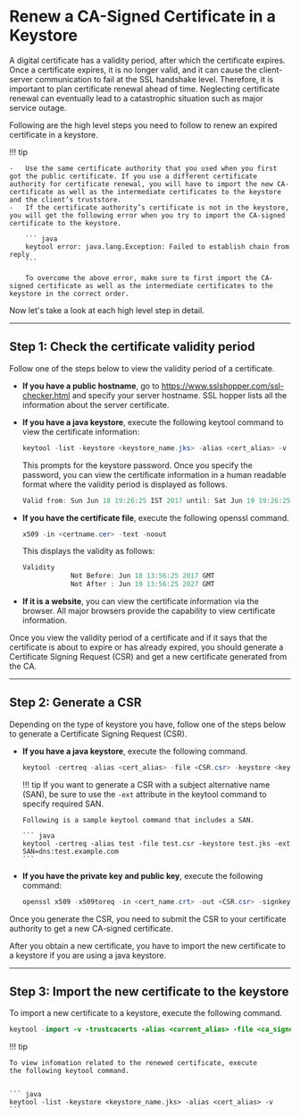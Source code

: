 # Renew a CA-Signed Certificate in a Keystore

A digital certificate has a validity period, after which the certificate expires. Once a certificate expires, it is no longer valid, and it can cause the client-server communication to fail at the SSL handshake level. Therefore, it is important to plan certificate renewal ahead of time. Neglecting certificate renewal can eventually lead to a catastrophic situation such as major service outage.

Following are the high level steps you need to follow to renew an expired certificate in a keystore.

!!! tip 
    
    -   Use the same certificate authority that you used when you first got the public certificate. If you use a different certificate authority for certificate renewal, you will have to import the new CA-certificate as well as the intermediate certificates to the keystore and the client’s truststore.
    -   If the certificate authority’s certificate is not in the keystore, you will get the following error when you try to import the CA-signed certificate to the keystore.
    
        ``` java
        keytool error: java.lang.Exception: Failed to establish chain from reply
        ```

        To overcome the above error, make sure to first import the CA-signed certificate as well as the intermediate certificates to the keystore in the correct order.


Now let's take a look at each high level step in detail.

---

## Step 1: Check the certificate validity period

Follow one of the steps below to view the validity period of a certificate.

-   **If you have a public hostname**, go to <https://www.sslshopper.com/ssl-checker.html> and specify your server hostname. SSL hopper lists all the information about the server certificate.
-   **If you have a java keystore**, execute the following keytool command to view the certificate information:

    ``` java
    keytool -list -keystore <keystore_name.jks> -alias <cert_alias> -v
    ```

    This prompts for the keystore password. Once you specify the password, you can view the certificate information in a human readable format where the validity period is displayed as follows.

    ``` java
    Valid from: Sun Jun 18 19:26:25 IST 2017 until: Sat Jun 19 19:26:25 IST 2027
    ```

-   **If you have the certificate file**, execute the following openssl command.

    ``` java
    x509 -in <certname.cer> -text -noout
    ```

    This displays the validity as follows:

    ``` java
    Validity
                Not Before: Jun 18 13:56:25 2017 GMT
                Not After : Jun 19 13:56:25 2027 GMT
    ```

-   **If it is a website**, you can view the certificate information via the browser. All major browsers provide the capability to view certificate information.

Once you view the validity period of a certificate and if it says that the certificate is about to expire or has already expired, you should generate a Certificate Signing Request (CSR) and get a new certificate generated from the CA.

---

## Step 2: Generate a CSR

Depending on the type of keystore you have, follow one of the steps below to generate a Certificate Signing Request (CSR).

-   **If you have a java keystore**, execute the following command.

    ``` java
    keytool -certreq -alias <cert_alias> -file <CSR.csr> -keystore <keystore_name.jks>
    ```

    !!! tip
        If you want to generate a CSR with a subject alternative name (SAN), be sure to use the `-ext` attribute in the keytool command to specify required SAN.
    
        Following is a sample keytool command that includes a SAN.
    
        ``` java
        keytool -certreq -alias test -file test.csr -keystore test.jks -ext SAN=dns:test.example.com
        ```
    

-   **If you have the private key and public key**, execute the following command:

    ``` java
    openssl x509 -x509toreq -in <cert_name.crt> -out <CSR.csr> -signkey <private_key.key>
    ```

Once you generate the CSR, you need to submit the CSR to your certificate authority to get a new CA-signed certificate. <!--For testing purposes, you can go to <http://www.getacert.com/signacert.html> and submit your CSR to obtain a new CA-signed certificate for free.-->

After you obtain a new certificate, you have to import the new certificate to a keystore if you are using a java keystore.

---

## Step 3: Import the new certificate to the keystore

To import a new certificate to a keystore, execute the following command.

``` java
keytool -import -v -trustcacerts -alias <current_alias> -file <ca_signed_cert.cer> -keystore <keystore_name.jks>
```

!!! tip

    To view infomation related to the renewed certificate, execute the following keytool command.


    ``` java
    keytool -list -keystore <keystore_name.jks> -alias <cert_alias> -v
    ```

